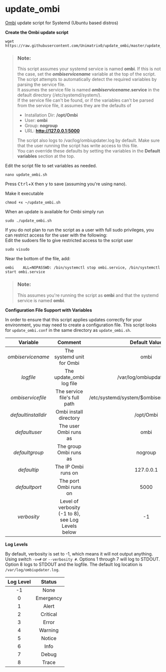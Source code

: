 # update_ombi
[Ombi](https://github.com/tidusjar/Ombi) update script for Systemd (Ubuntu based distros)

**Create the Ombi update script**
       
    wget https://raw.githubusercontent.com/Unimatrix0/update_ombi/master/update_ombi.sh

> ### Note:  
> This script assumes your systemd service is named **ombi**. If this is not the case, set the ***ombiservicename*** variable at the top of the script.  
> The script attempts to automatically detect the required variables by parsing the service file.  
> It assumes the service file is named ***ombiservicename*.service** in the default directory (/etc/systemd/system/).  
> If the service file can't be found, or if the variables can't be parsed from the service file, it assumes they are the defaults of
> * Installation Dir: **/opt/Ombi**
> * User: **ombi**
> * Group: **nogroup**
> * URL: **http://127.0.0.1:5000**
>
> The script also logs to /var/log/ombiupdater.log by default. Make sure that the user running the script has write access to this file.  
> You can override these defaults by setting the variables in the **Default variables** section at the top.

Edit the script file to set variables as needed.
       
    nano update_ombi.sh

Press <kbd>Ctrl</kbd>+<kbd>X</kbd> then <kbd>y</kbd> to save (assuming you're using nano).

Make it executable
```
chmod +x ~/update_ombi.sh 
```

When an update is available for Ombi simply run
```
sudo ./update_ombi.sh
```

If you do not plan to run the script as a user with full sudo privileges, you can restrict access for the user with the following:  
Edit the sudoers file to give restricted access to the script user
```
sudo visudo
```

Near the bottom of the file, add:
```
ombi    ALL=NOPASSWD: /bin/systemctl stop ombi.service, /bin/systemctl start ombi.service
```

> ### Note:
> This assumes you're running the script as **ombi** and that the systemd service is named **ombi**.

**Configuration File Support with Variables**

In order to ensure that this script applies updates correctly for your environment, you may need to create a configuration file. This script looks for `update_ombi.conf` in the same directory as `update_ombi.sh`. 

|Variable|Comment|Default Value|
|:----------:|:-------------:|:--------------:|
|*ombiservicename*|The systemd unit for Ombi|ombi|
|*logfile*|The update_ombi log file|/var/log/ombiupdater.log|
|*ombiservicefile*|The service file's full path|/etc/systemd/system/$ombiservicename.service|
|*defaultinstalldir*|Ombi install directory|/opt/Ombi|
|*defaultuser*|The user Ombi runs as|ombi|
|*defaultgroup*|The group Ombi runs as|nogroup|
|*defaultip*|The IP Ombi runs on|127.0.0.1|
|*defaultport*|The port Ombi runs on|5000|
|*verbosity*|Level of verbosity (-1 to 8), see Log Levels below|-1|

**Log Levels**

By default, verbosity is set to -1, which means it will not output anything. Using switch `-v=#` or `--verbosity #`. Options 1 through 7 will log to STDOUT. Option 8 logs to STDOUT and the logfile. The default log location is `/var/log/ombiupdater.log`.

|Log Level|Status|
|:--:|:--:|
|-1|None|
|0|Emergency|
|1|Alert|
|2|Critical|
|3|Error|
|4|Warning|
|5|Notice|
|6|Info|
|7|Debug|
|8|Trace|

